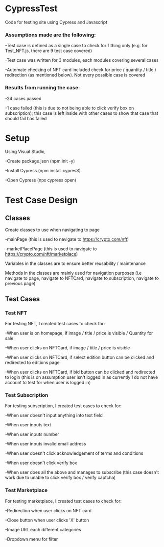 # CypressTest

Code for testing site using Cypress and Javascript

### Assumptions made are the following:

-Test case is defined as a single case to check for 1 thing only (e.g. for Test_NFT.js, there are 9 test case covered)

-Test case was written for 3 modules, each modules covering several cases

-Automate checking of NFT card included check for price / quantity / title / redirection (as mentioned below). Not every possible case is covered


### Results from running the case:

-24 cases passed

-1 case failed (this is due to not being able to click verify box on subscription); this case is left inside with other cases to show that case that should fail has failed



# Setup

Using Visual Studio,

-Create package.json (npm init -y)

-Install Cypress (npm install cypresS)

-Open Cypress (npx cypress open)



# Test Case Design

## Classes

Create classes to use when navigating to page

-mainPage (this is used to navigate to https://crypto.com/nft)

-marketPlacePage (this is used to navigate to https://crypto.com/nft/marketplace)


Variables in the classes are to ensure better reusability / maintenance

Methods in the classes are mainly used for navigation purposes (i.e navigate to page, navigate to NFTCard, navigate to subscription, navigate to previous page)


## Test Cases

### Test NFT

For testing NFT, I created test cases to check for:

-When user is on homepage, if image / title / price is visible / Quantity for sale

-When user clicks on NFTCard, if image / title / price is visible

-When user clicks on NFTCard, if select edition button can be clicked and redirected to editions page 

-When user clicks on NFTCard, if bid button can be clicked and redirected to login (this is on assumption user isn't logged in as currently I do not have account to test for when user is logged in)


### Test Subscription

For testing subscription, I created test cases to check for:

-When user doesn't input anything into text field

-When user inputs text 

-When user inputs number

-When user inputs invalid email address

-When user doesn't click acknowledgement of terms and conditions

-When user doesn't click verify box

-When user does all the above and manages to subscribe (this case doesn't work due to unable to click verify box / verify captcha) 


### Test Marketplace

For testing marketplace, I created test cases to check for:

-Redirection when user clicks on NFT card

-Close button when user clicks 'X' button

-Image URL each different categories 

-Dropdown menu for filter



